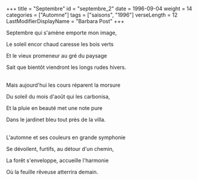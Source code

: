 +++
title = "Septembre"
id = "septembre_2"
date = 1996-09-04
weight = 14
categories = ["Automne"]
tags = ["saisons", "1996"]
verseLength = 12
LastModifierDisplayName = "Barbara Post"
+++

Septembre qui s'amène emporte mon image,

Le soleil encor chaud caresse les bois verts

Et le vieux promeneur au gré du paysage

Sait que bientôt viendront les longs rudes hivers.

 \
Mais aujourd'hui les cours réparent la morsure

Du soleil du mois d'août qui les carbonisa,

Et la pluie en beauté met une note pure

Dans le jardinet bleu tout près de la villa.

 \
L'automne et ses couleurs en grande symphonie

Se dévoilent, furtifs, au détour d'un chemin,

La forêt s'enveloppe, accueille l'harmonie

Où la feuille rêveuse atterrira demain.
